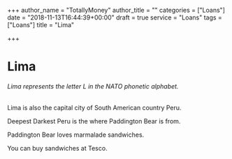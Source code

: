 +++
author_name = "TotallyMoney"
author_title = ""
categories = ["Loans"]
date = "2018-11-13T16:44:39+00:00"
draft = true
service = "Loans"
tags = ["Loans"]
title = "Lima"

+++
# Lima

###### Lima represents the letter L in the NATO phonetic alphabet.  
  
Lima is also the capital city of South American country Peru.  
  
Deepest Darkest Peru is the where Paddington Bear is from.  
  
Paddington Bear loves marmalade sandwiches.  
  
You can buy sandwiches at Tesco.
